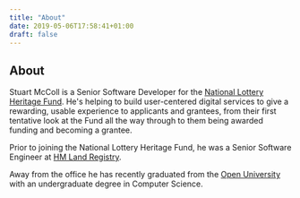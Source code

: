 ```yaml
---
title: "About"
date: 2019-05-06T17:58:41+01:00
draft: false
---
```


## About

Stuart McColl is a Senior Software Developer for the [National Lottery Heritage Fund](https://www.heritagefund.org.uk). He's helping to build user-centered digital services to give a rewarding, usable experience to applicants and grantees, from their first tentative look at the Fund all the way through to them being awarded funding and becoming a grantee.

Prior to joining the National Lottery Heritage Fund, he was a Senior Software Engineer at [HM Land Registry](https://www.gov.uk/government/organisations/land-registry).

Away from the office he has recently graduated from the [Open University](http://open.ac.uk) with an undergraduate degree in Computer Science.
